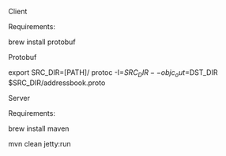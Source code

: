 Client

Requirements:

brew install protobuf


Protobuf



export SRC_DIR=[PATH]/
protoc -I=$SRC_DIR --objc_out=$DST_DIR $SRC_DIR/addressbook.proto




Server

Requirements:

brew install maven

mvn clean jetty:run